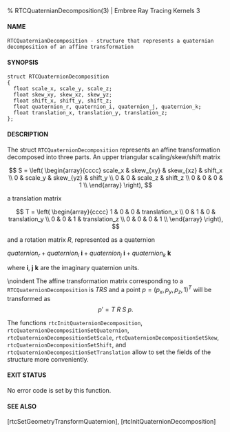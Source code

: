 % RTCQuaternianDecomposition(3) | Embree Ray Tracing Kernels 3

#### NAME

    RTCQuaternianDecomposition - structure that represents a quaternian decomposition of an affine transformation

#### SYNOPSIS

    struct RTCQuaternionDecomposition
    {
      float scale_x, scale_y, scale_z;
      float skew_xy, skew_xz, skew_yz;
      float shift_x, shift_y, shift_z;
      float quaternion_r, quaternion_i, quaternion_j, quaternion_k;
      float translation_x, translation_y, translation_z;
    };

#### DESCRIPTION

The struct `RTCQuaternionDecomposition` represents an affine transformation decomposed into three parts. An upper triangular scaling/skew/shift matrix 

$$
S = \left( \begin{array}{cccc}
scale_x & skew_{xy} & skew_{xz} & shift_x \\ 
0 & scale_y & skew_{yz} & shift_y \\ 
0 & 0 & scale_z & shift_z \\ 
0 & 0 & 0 & 1 \\ 
\end{array} \right),
$$

a translation matrix

$$
T = \left( \begin{array}{cccc}
1 & 0 & 0 & translation_x \\ 
0 & 1 & 0 & translation_y \\ 
0 & 0 & 1 & translation_z \\ 
0 & 0 & 0 & 1 \\ 
\end{array} \right),
$$

and a rotation matrix $R$, represented as a quaternion

$quaternion_r + quaternion_i \ \mathbf{i} + quaternion_j \ \mathbf{i} + quaternion_k \ \mathbf{k}$

where $\mathbf{i}$, $\mathbf{j}$ $\mathbf{k}$ are the imaginary quaternion units.

\noindent
The affine transformation matrix corresponding to a `RTCQuaternionDecomposition` is $TRS$ and a point $p = (p_x, p_y, p_z, 1)^T$ will be transformed as 
$$p' = T \ R \ S \ p.$$

The functions `rtcInitQuaternionDecomposition`,
`rtcQuaternionDecompositionSetQuaternion`,
`rtcQuaternionDecompositionSetScale`,
`rtcQuaternionDecompositionSetSkew`,
`rtcQuaternionDecompositionSetShift`, and
`rtcQuaternionDecompositionSetTranslation` allow to set the fields of
the structure more conveniently.

#### EXIT STATUS

No error code is set by this function.

#### SEE ALSO

[rtcSetGeometryTransformQuaternion], [rtcInitQuaternionDecomposition]

